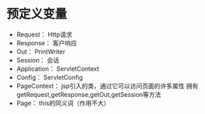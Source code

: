 # 预定义变量

* Request：
    Http请求
* Response：
    客户响应
* Out：
    PrintWriter
* Session：
    会话
* Application：
    ServletContext
* Config：
    ServletConfig
* PageContext：
    jsp引入的类，通过它可以访问页面的许多属性
        拥有getRequest,getResponse,getOut,getSession等方法
* Page：
    this的同义词（作用不大）